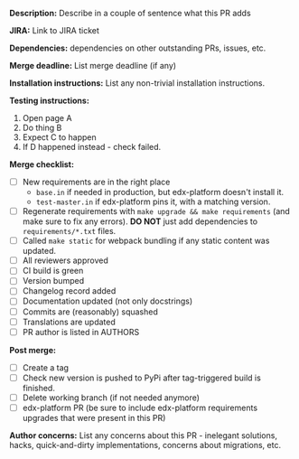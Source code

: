 **Description:** Describe in a couple of sentence what this PR adds

**JIRA:** Link to JIRA ticket

**Dependencies:** dependencies on other outstanding PRs, issues, etc. 

**Merge deadline:** List merge deadline (if any)

**Installation instructions:** List any non-trivial installation 
instructions.

**Testing instructions:**

1. Open page A
2. Do thing B
3. Expect C to happen
4. If D happened instead - check failed.

**Merge checklist:**

- [ ] New requirements are in the right place
    - `base.in` if needed in production, but edx-platform doesn't install it.
    - `test-master.in` if edx-platform pins it, with a matching version.
- [ ] Regenerate requirements with `make upgrade && make requirements` (and make sure to fix any errors).
  **DO NOT** just add dependencies to `requirements/*.txt` files.
- [ ] Called `make static` for webpack bundling if any static content was updated.
- [ ] All reviewers approved
- [ ] CI build is green
- [ ] Version bumped
- [ ] Changelog record added
- [ ] Documentation updated (not only docstrings)
- [ ] Commits are (reasonably) squashed
- [ ] Translations are updated
- [ ] PR author is listed in AUTHORS

**Post merge:**
- [ ] Create a tag
- [ ] Check new version is pushed to PyPi after tag-triggered build is finished.
- [ ] Delete working branch (if not needed anymore)
- [ ] edx-platform PR (be sure to include edx-platform requirements upgrades that were present in this PR)

**Author concerns:** List any concerns about this PR - inelegant 
solutions, hacks, quick-and-dirty implementations, concerns about 
migrations, etc.
